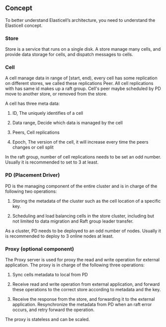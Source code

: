 ## Concept
To better understand Elasticell’s architecture, you need to understand the Elasticell concept.

### Store
Store is a service that runs on a single disk. A store manage many cells, and provide data storage for cells, and dispatch messages to cells.

### Cell
A cell manage data in range of [start, end), every cell has some replication on different stores, we called these replications Peer. All cell replications with has same id makes up a raft group. Cell's peer maybe scheduled by PD move to another store, or removed from the store.

A cell has three meta data:

1. ID, The uniquely identifies of a cell

2. Data range, Decide which data is managed by the cell

3. Peers, Cell replications

4. Epoch, The version of the cell, it will increase every time the peers changes or cell split

In the raft group, number of cell replications needs to be set an odd number. Usually it is recommended to set to 3 at least.

### PD (Placement Driver)
PD is the managing component of the entire cluster and is in charge of the following two operations:

1. Storing the metadata of the cluster such as the cell location of a specific key.

2. Scheduling and load balancing cells in the store cluster, including but not limited to data migration and Raft group leader transfer.

As a cluster, PD needs to be deployed to an odd number of nodes. Usually it is recommended to deploy to 3 online nodes at least.

### Proxy (optional component)
The Proxy server is used for proxy the read and write operation for external application. The proxy is in charge of the following three operations:

1. Sync cells metadata to local from PD

2. Receive read and write operation from external application, and forward these operations to the correct store according to metadata and the key.

3. Receive the response from the store, and forwarding it to the external application. Resynchronize the metadata from PD when an raft error occurs, and retry forward the operation.

The proxy is stateless and can be scaled.